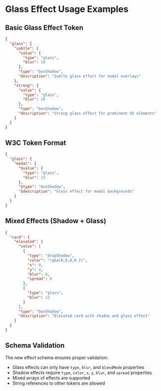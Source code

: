 # Glass Effect Usage Examples

## Basic Glass Effect Token

```json
{
  "glass": {
    "subtle": {
      "value": {
        "type": "glass",
        "blur": 10
      },
      "type": "boxShadow",
      "description": "Subtle glass effect for modal overlays"
    },
    "strong": {
      "value": {
        "type": "glass", 
        "blur": 20
      },
      "type": "boxShadow",
      "description": "Strong glass effect for prominent UI elements"
    }
  }
}
```

## W3C Token Format

```json
{
  "glass": {
    "modal": {
      "$value": {
        "type": "glass",
        "blur": 15
      },
      "$type": "boxShadow",
      "$description": "Glass effect for modal backgrounds"
    }
  }
}
```

## Mixed Effects (Shadow + Glass)

```json
{
  "card": {
    "elevated": {
      "value": [
        {
          "type": "dropShadow",
          "color": "rgba(0,0,0,0.1)",
          "x": 0,
          "y": 4,
          "blur": 8,
          "spread": 0
        },
        {
          "type": "glass",
          "blur": 12
        }
      ],
      "type": "boxShadow",
      "description": "Elevated card with shadow and glass effect"
    }
  }
}
```

## Schema Validation

The new effect schema ensures proper validation:

- Glass effects can only have `type`, `blur`, and `blendMode` properties
- Shadow effects require `type`, `color`, `x`, `y`, `blur`, and `spread` properties
- Mixed arrays of effects are supported
- String references to other tokens are allowed